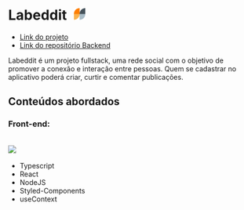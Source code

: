 # Labeddit&nbsp;&nbsp;<img src="https://github.com/felipelimars/labeddit-frontend/blob/main/labeddit/src/assets/minilogo.png" alt="Mini Logo" width="25" height="25" style="margin-right: 10px;">

- [Link do projeto](https://labeddit-social.surge.sh/)
- [Link do repositório Backend](https://github.com/felipelimars/labeddit-backend)

Labeddit é um projeto fullstack, uma rede social com o objetivo de promover a conexão e interação entre pessoas. Quem se cadastrar no aplicativo poderá criar, curtir e comentar publicações.


## Conteúdos abordados
### Front-end: 
<p align="left">
  <br>
  <a href="https://skillicons.dev">
    <img src="https://skillicons.dev/icons?i=styledcomponents,nodejs,typescript,react,vite" style="height: 25px;"/>
  </a>
</p>

- Typescript 
- React 
- NodeJS 
- Styled-Components
- useContext

